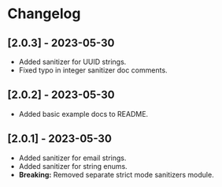 # Changelog

## [2.0.3] - 2023-05-30
- Added sanitizer for UUID strings.
- Fixed typo in integer sanitizer doc comments.

## [2.0.2] - 2023-05-30
- Added basic example docs to README.

## [2.0.1] - 2023-05-30
- Added sanitizer for email strings.
- Added sanitizer for string enums.
- **Breaking:** Removed separate strict mode sanitizers module.
